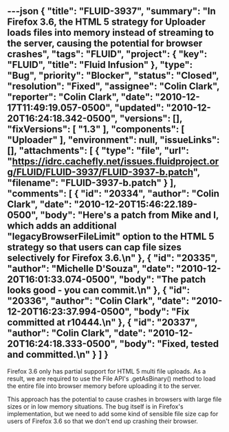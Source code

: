 ---json
{
  "title": "FLUID-3937",
  "summary": "In Firefox 3.6, the HTML 5 strategy for Uploader loads files into memory instead of streaming to the server, causing the potential for browser crashes",
  "tags": "FLUID",
  "project": {
    "key": "FLUID",
    "title": "Fluid Infusion"
  },
  "type": "Bug",
  "priority": "Blocker",
  "status": "Closed",
  "resolution": "Fixed",
  "assignee": "Colin Clark",
  "reporter": "Colin Clark",
  "date": "2010-12-17T11:49:19.057-0500",
  "updated": "2010-12-20T16:24:18.342-0500",
  "versions": [],
  "fixVersions": [
    "1.3"
  ],
  "components": [
    "Uploader"
  ],
  "environment": null,
  "issueLinks": [],
  "attachments": [
    {
      "type": "file",
      "url": "https://idrc.cachefly.net/issues.fluidproject.org/FLUID/FLUID-3937/FLUID-3937-b.patch",
      "filename": "FLUID-3937-b.patch"
    }
  ],
  "comments": [
    {
      "id": "20334",
      "author": "Colin Clark",
      "date": "2010-12-20T15:46:22.189-0500",
      "body": "Here's a patch from Mike and I, which adds an additional \"legacyBrowserFileLimit\" option to the HTML 5 strategy so that users can cap file sizes selectively for Firefox 3.6.\n"
    },
    {
      "id": "20335",
      "author": "Michelle D'Souza",
      "date": "2010-12-20T16:01:33.074-0500",
      "body": "The patch looks good - you can commit.\n"
    },
    {
      "id": "20336",
      "author": "Colin Clark",
      "date": "2010-12-20T16:23:37.994-0500",
      "body": "Fix committed at r10444.\n"
    },
    {
      "id": "20337",
      "author": "Colin Clark",
      "date": "2010-12-20T16:24:18.333-0500",
      "body": "Fixed, tested and committed.\n"
    }
  ]
}
---
Firefox 3.6 only has partial support for HTML 5 multi file uploads. As a result, we are required to use the File API's .getAsBinary() method to load the entire file into browser memory before uploading it to the server.

This approach has the potential to cause crashes in browsers with large file sizes or in low memory situations. The bug itself is in Firefox's implementation, but we need to add some kind of sensible file size cap for users of Firefox 3.6 so that we don't end up crashing their browser.

        